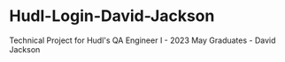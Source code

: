 # Hudl-Login-David-Jackson
Technical Project for Hudl's QA Engineer I - 2023 May Graduates - David Jackson
